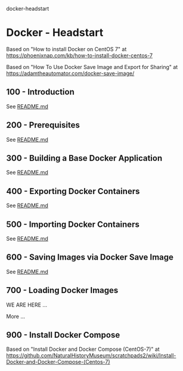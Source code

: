 docker-headstart
# Docker - Headstart

Based on "How to install Docker on CentOS 7" at https://phoenixnap.com/kb/how-to-install-docker-centos-7

Based on "How To Use Docker Save Image and Export for Sharing" at https://adamtheautomator.com/docker-save-image/

## 100 - Introduction

See [README.md](./100/README.md)

## 200 - Prerequisites

See [README.md](./200/README.md)

## 300 - Building a Base Docker Application

See [README.md](./300/README.md)

## 400 - Exporting Docker Containers

See [README.md](./400/README.md)

## 500 - Importing Docker Containers

See [README.md](./500/README.md)

## 600 - Saving Images via Docker Save Image

See [README.md](./600/README.md)

## 700 - Loading Docker Images

WE ARE HERE ...

More ...

## 900 - Install Docker Compose

Based on "Install Docker and Docker Compose (CentOS-7)" at https://github.com/NaturalHistoryMuseum/scratchpads2/wiki/Install-Docker-and-Docker-Compose-(Centos-7)
